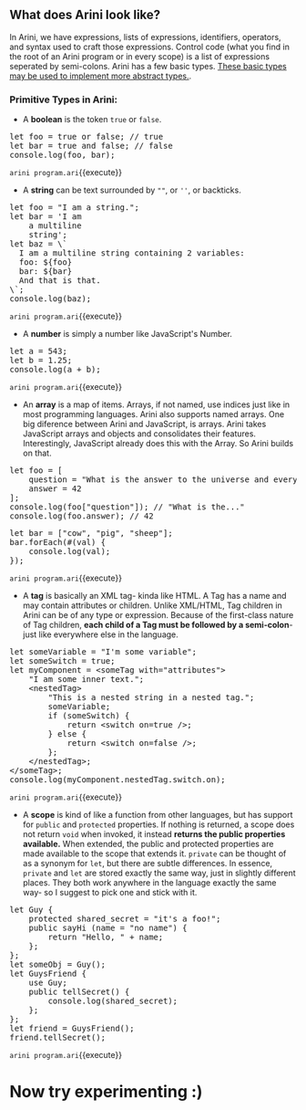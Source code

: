 ## What does Arini look like?
In Arini, we have expressions, lists of expressions, identifiers, operators, and syntax used to craft those expressions. Control code (what you find in the root of an Arini program or in every scope) is a list of expressions seperated by semi-colons. Arini has a few basic types. [These basic types may be used to implement more abstract types.](https://github.com/s-p-n/arini/blob/master/docs/casting/custom.md).

### Primitive Types in Arini:
* A **boolean** is the token `true` or `false`.
<pre class="file" data-filename="project/program.ari" data-target="replace">
let foo = true or false; // true
let bar = true and false; // false
console.log(foo, bar);
</pre>
`arini program.ari`{{execute}}

* A **string** can be text surrounded by `""`, or `''`, or backticks.
<pre class="file" data-filename="project/program.ari" data-target="replace">
let foo = "I am a string.";
let bar = 'I am
    a multiline
    string';
let baz = \`
  I am a multiline string containing 2 variables:
  foo: ${foo}
  bar: ${bar}
  And that is that.
\`;
console.log(baz);
</pre>
`arini program.ari`{{execute}}

* A **number** is simply a number like JavaScript's Number.
<pre class="file" data-filename="project/program.ari" data-target="replace">
let a = 543;
let b = 1.25;
console.log(a + b);
</pre>
`arini program.ari`{{execute}}

* An **array** is a map of items. Arrays, if not named, use indices just like in most programming languages. Arini also supports named arrays. One big diference between Arini and JavaScript, is arrays. Arini takes JavaScript arrays and objects and consolidates their features. Interestingly, JavaScript already does this with the Array. So Arini builds on that.
<pre class="file" data-filename="project/program.ari" data-target="replace">
let foo = [
    question = "What is the answer to the universe and everything?",
    answer = 42
];
console.log(foo["question"]); // "What is the..."
console.log(foo.answer); // 42 
</pre>
<pre class="file" data-filename="project/program.ari" data-target="replace">
let bar = ["cow", "pig", "sheep"];
bar.forEach(#(val) {
    console.log(val);
});
</pre>
`arini program.ari`{{execute}}

* A **tag** is basically an XML tag- kinda like HTML. A Tag has a name and may contain attributes or children. Unlike XML/HTML, Tag children in Arini can be of any type or expression. Because of the first-class nature of Tag children, **each child of a Tag must be followed by a semi-colon**- just like everywhere else in the language. 
<pre class="file" data-filename="project/program.ari" data-target="replace">
let someVariable = &#x22;I&#x27;m some variable&#x22;;
let someSwitch = true;
let myComponent = &#x3C;someTag with=&#x22;attributes&#x22;&#x3E;
    &#x22;I am some inner text.&#x22;;
    &#x3C;nestedTag&#x3E;
        &#x22;This is a nested string in a nested tag.&#x22;;
        someVariable;
        if (someSwitch) {
            return &#x3C;switch on=true /&#x3E;;
        } else {
            return &#x3C;switch on=false /&#x3E;;
        };
    &#x3C;/nestedTag&#x3E;;
&#x3C;/someTag&#x3E;;
console.log(myComponent.nestedTag.switch.on); 
</pre>
`arini program.ari`{{execute}}

* A **scope** is kind of like a function from other languages, but has support for `public` and `protected` properties. If nothing is returned, a scope does not return `void` when invoked, it instead **returns the public properties available.** When extended, the public and protected properties are made available to the scope that extends it. `private` can be thought of as a synonym for `let`, but there are subtle differences. In essence, `private` and `let` are stored exactly the same way, just in slightly different places. They both work anywhere in the language exactly the same way- so I suggest to pick one and stick with it.
<pre class="file" data-filename="project/program.ari" data-target="replace">
let Guy {
    protected shared_secret = "it's a foo!";
    public sayHi (name = "no name") {
        return "Hello, " + name;
    };
};
let someObj = Guy();
let GuysFriend {
    use Guy;
    public tellSecret() {
        console.log(shared_secret);
    };
};
let friend = GuysFriend();
friend.tellSecret();
</pre>
`arini program.ari`{{execute}}

# Now try experimenting :)
